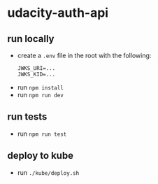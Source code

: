 # udacity-auth-api

## run locally
- create a `.env` file in the root with the following:
  ```
  JWKS_URI=...
  JWKS_KID=...
  ```
- run `npm install`
- run `npm run dev`

## run tests
- run `npm run test`

## deploy to kube
- run `./kube/deploy.sh`
